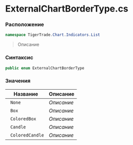 
# ExternalChartBorderType.cs
### Расположение
```csharp
namespace TigerTrade.Chart.Indicators.List
```



> Описание

### Синтаксис
```csharp
public enum ExternalChartBorderType
```


### Значения
| Название | Описание |
| --- | --- |
| ` None` | *Описание* |
| ` Box` | *Описание* |
| ` ColoredBox` | *Описание* |
| ` Candle` | *Описание* |
| ` ColoredCandle` | *Описание* |



